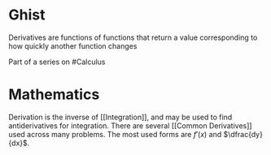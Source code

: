 # Ghist
Derivatives are functions of functions that return a value corresponding to how quickly another function changes

Part of a series on #Calculus 

# Mathematics
Derivation is the inverse of [[Integration]], and may be used to find antiderivatives for integration. There are several [[Common Derivatives]] used across many problems. The most used forms are $f'(x)$ and $\dfrac{dy}{dx}$. 